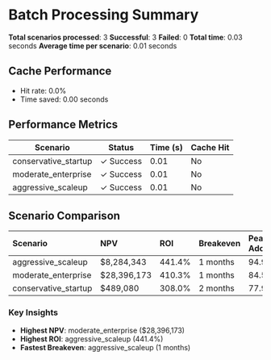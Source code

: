 # Batch Processing Summary

**Total scenarios processed**: 3
**Successful**: 3
**Failed**: 0
**Total time**: 0.03 seconds
**Average time per scenario**: 0.01 seconds

## Cache Performance
- Hit rate: 0.0%
- Time saved: 0.00 seconds

## Performance Metrics
| Scenario | Status | Time (s) | Cache Hit |
|----------|--------|----------|-----------|
| conservative_startup | ✓ Success | 0.01 | No |
| moderate_enterprise | ✓ Success | 0.01 | No |
| aggressive_scaleup | ✓ Success | 0.01 | No |

## Scenario Comparison

| Scenario             | NPV         | ROI    | Breakeven   | Peak Adoption   | Total Cost   | Total Value   |
|:---------------------|:------------|:-------|:------------|:----------------|:-------------|:--------------|
| aggressive_scaleup   | $8,284,343  | 441.4% | 1 months    | 94.9%           | $2,080,623   | $11,263,486   |
| moderate_enterprise  | $28,396,173 | 410.3% | 1 months    | 84.5%           | $8,009,288   | $40,873,738   |
| conservative_startup | $489,080    | 308.0% | 2 months    | 77.9%           | $176,800     | $721,328      |

### Key Insights
- **Highest NPV**: moderate_enterprise ($28,396,173)
- **Highest ROI**: aggressive_scaleup (441.4%)
- **Fastest Breakeven**: aggressive_scaleup (1 months)
